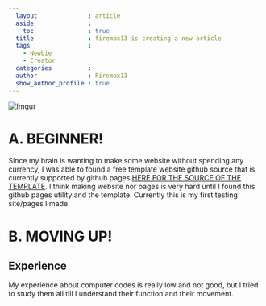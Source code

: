 ```yaml
---
  layout              : article
  aside               :
    toc               : true
  title               : firemax13 is creating a new article
  tags                : 
    - Newbie
    - Creator
  categories          : 
  author              : Firemax13
  show_author_profile : true
---
```

![Imgur](https://i.imgur.com/TsH4eTW.png)

# A. BEGINNER!
Since my brain is wanting to make some website without spending any currency, I was able to found a free template website github source that is currently supported by github pages [HERE FOR THE SOURCE OF THE TEMPLATE](https://github.com/kitian616/jekyll-TeXt-theme). I think making website nor pages is very hard until I found this github pages utility and the template. Currently this is my first testing site/pages I made.

# B. MOVING UP!
## Experience
My experience about computer codes is really low and not good, but I tried to study them all till I understand their function and their movement.

